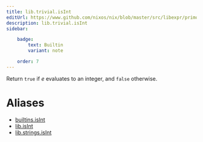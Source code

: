 ```yaml
---
title: lib.trivial.isInt
editUrl: https://www.github.com/nixos/nix/blob/master/src/libexpr/primops.cc
description: lib.trivial.isInt
sidebar:

    badge:
        text: Builtin
        variant: note

    order: 7
---
```


Return `true` if *e* evaluates to an integer, and `false` otherwise.


# Aliases

- [builtins.isInt](reference/builtins/builtins-isInt)
- [lib.isInt](reference/lib/lib-isInt)
- [lib.strings.isInt](reference/lib/strings/lib-strings-isInt)


